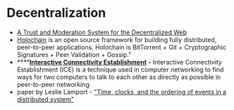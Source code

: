 # Decentralization

* [A Trust and Moderation System for the Decentralized Web](https://adecentralizedworld.com/2020/06/a-trust-and-moderation-system-for-the-decentralized-web/)
* [Holochain](https://holochain.org/) is an open source framework for building fully distributed, peer-to-peer applications. Holochain is BitTorrent + Git + Cryptographic Signatures + Peer Validation + Gossip." 
* \*\*\*\*[**Interactive Connectivity Establishment**](https://en.wikipedia.org/wiki/Interactive_Connectivity_Establishment) **-** Interactive Connectivity Establishment \(ICE\) is a technique used in computer networking to find ways for two computers to talk to each other as directly as possible in peer-to-peer networking.
* paper by Leslie Lamport -  ["Time, clocks, and the ordering of events in a distributed system"](https://lamport.azurewebsites.net/pubs/time-clocks.pdf)



